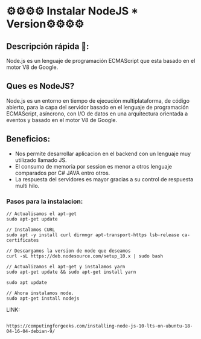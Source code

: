 # ⚙️⚙️⚙️⚙️ Instalar NodeJS * Version⚙️⚙️⚙️⚙️

## Descripción rápida 🚀:

Node.js es un lenguaje de programación ECMAScript que esta basado en el motor V8 de Google.


## Ques es NodeJS?

Node.js es un entorno en tiempo de ejecución multiplataforma, de código abierto, para la capa del servidor basado en el lenguaje de programación ECMAScript, asíncrono, con I/O de datos en una arquitectura orientada a eventos y basado en el motor V8 de Google.

## Beneficios:

+ Nos permite desarrollar aplicacion en el backend con un lenguaje muy utilizado llamado JS.
+ El consumo de memoria por session es menor a otros lenguaje comparados por C# JAVA entro otros.
+ La respuesta del servidores es mayor gracias a su control de respuesta multi hilo.

### Pasos para la instalacion:

```JS
// Actualisamos el apt-get
sudo apt-get update

// Instalamos CURL 
sudo apt -y install curl dirmngr apt-transport-https lsb-release ca-certificates

// Descargamos la version de node que deseamos
curl -sL https://deb.nodesource.com/setup_10.x | sudo bash

// Actualizamos el apt-get y instalamos yarn
sudo apt-get update && sudo apt-get install yarn

sudo apt update

// Ahora instalamos node.
sudo apt-get install nodejs
```

LINK: 

```

https://computingforgeeks.com/installing-node-js-10-lts-on-ubuntu-18-04-16-04-debian-9/

```
